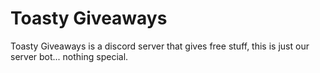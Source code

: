 # Toasty Giveaways
Toasty Giveaways is a discord server that gives free stuff,
this is just our server bot... nothing special.
